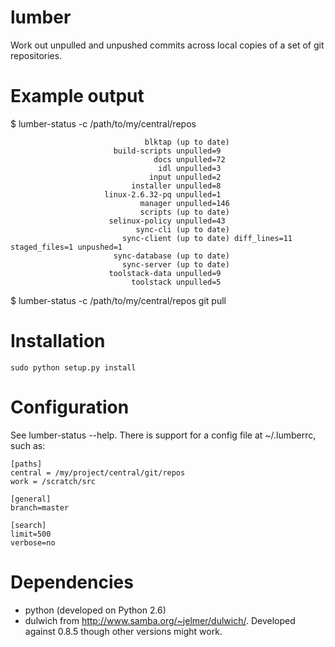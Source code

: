 lumber
======

Work out unpulled and unpushed commits across local copies of a set of git
repositories.

Example output
==============

   $ lumber-status -c /path/to/my/central/repos 

                                  blktap (up to date)
                           build-scripts unpulled=9
                                    docs unpulled=72
                                     idl unpulled=3
                                   input unpulled=2
                               installer unpulled=8
                         linux-2.6.32-pq unpulled=1
                                 manager unpulled=146
                                 scripts (up to date)
                          selinux-policy unpulled=43
                                sync-cli (up to date)
                             sync-client (up to date) diff_lines=11 staged_files=1 unpushed=1
                           sync-database (up to date)
                             sync-server (up to date)
                          toolstack-data unpulled=9
                               toolstack unpulled=5
 

   $ lumber-status -c /path/to/my/central/repos git pull

Installation
============

    sudo python setup.py install

Configuration
=============

See lumber-status --help. There is support for a config file at ~/.lumberrc, such as:

    [paths]
    central = /my/project/central/git/repos
    work = /scratch/src

    [general]
    branch=master

    [search]
    limit=500
    verbose=no


Dependencies
============

 * python (developed on Python 2.6)
 * dulwich from http://www.samba.org/~jelmer/dulwich/. Developed against 0.8.5 
   though other versions might work.

